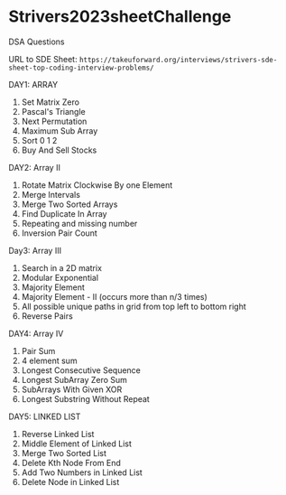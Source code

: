 # Strivers2023sheetChallenge
DSA Questions

URL to SDE Sheet: `https://takeuforward.org/interviews/strivers-sde-sheet-top-coding-interview-problems/`

DAY1: ARRAY
1. Set Matrix Zero
2. Pascal's Triangle
3. Next Permutation
4. Maximum Sub Array
5. Sort 0 1 2          
6. Buy And Sell Stocks

DAY2: Array II
1. Rotate Matrix Clockwise By one Element
2. Merge Intervals
3. Merge Two Sorted Arrays
4. Find Duplicate In Array
5. Repeating and missing number
6. Inversion Pair Count

Day3: Array III
1. Search in a 2D matrix
2. Modular Exponential
3. Majority Element
4. Majority Element - II (occurs more than n/3 times)
5. All possible unique paths in grid from top left to bottom right
6. Reverse Pairs 

DAY4: Array IV
1. Pair Sum
2. 4 element sum 
3. Longest Consecutive Sequence
4. Longest SubArray Zero Sum
5. SubArrays With Given XOR
6. Longest Substring Without Repeat

DAY5: LINKED LIST
1. Reverse Linked List
2. Middle Element of Linked List
3. Merge Two Sorted List
4. Delete Kth Node From End
5. Add Two Numbers in Linked List
6. Delete Node in Linked List